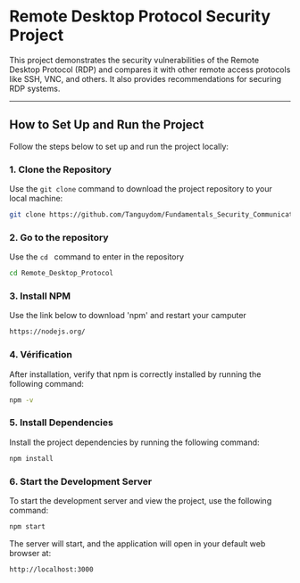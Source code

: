 # Remote Desktop Protocol Security Project

This project demonstrates the security vulnerabilities of the Remote Desktop Protocol (RDP) and compares it with other remote access protocols like SSH, VNC, and others. It also provides recommendations for securing RDP systems.

---

## How to Set Up and Run the Project

Follow the steps below to set up and run the project locally:

### 1. Clone the Repository

Use the `git clone` command to download the project repository to your local machine:

```bash
git clone https://github.com/Tanguydom/Fundamentals_Security_Communications.git
```

### 2. Go to the repository

Use the `cd ` command to enter in the repository

```bash
cd Remote_Desktop_Protocol
```

### 3. Install NPM

Use the link below to download 'npm' and restart your camputer

```bash
https://nodejs.org/
```

### 4. Vérification

After installation, verify that npm is correctly installed by running the following command:

```bash
npm -v
```

### 5. Install Dependencies

Install the project dependencies by running the following command:
```bash
npm install
```

### 6. Start the Development Server

To start the development server and view the project, use the following command:
```bash
npm start
```
The server will start, and the application will open in your default web browser at:
```bash
http://localhost:3000
```





